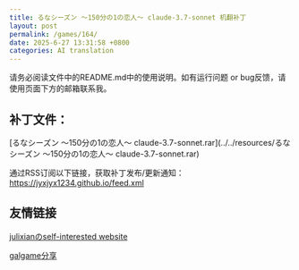 ```yaml
---
title: るなシーズン ～150分の1の恋人～ claude-3.7-sonnet 机翻补丁
layout: post
permalink: /games/164/
date: 2025-6-27 13:31:58 +0800
categories: AI translation
---
```



请务必阅读文件中的README.md中的使用说明。如有运行问题 or bug反馈，请使用页面下方的邮箱联系我。



## 补丁文件：

[るなシーズン ～150分の1の恋人～ claude-3.7-sonnet.rar](../../resources/るなシーズン ～150分の1の恋人～ claude-3.7-sonnet.rar)

 

通过RSS订阅以下链接，获取补丁发布/更新通知：https://jyxjyx1234.github.io/feed.xml

## 友情链接

[julixianのself-interested website](https://julixian-siw.worldsystem.top/) 

[galgame分享](https://t.me/galgpt)